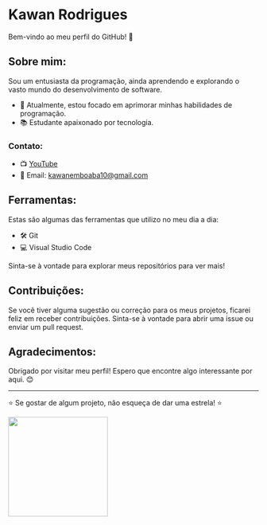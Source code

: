 # Kawan Rodrigues

Bem-vindo ao meu perfil do GitHub! 👋

## Sobre mim:

Sou um entusiasta da programação, ainda aprendendo e explorando o vasto mundo do desenvolvimento de software.

- 🌱 Atualmente, estou focado em aprimorar minhas habilidades de programação.
- 📚 Estudante apaixonado por tecnologia.

### Contato:

- 📺 [YouTube](https://www.youtube.com/channel/UCsd7vNNhdFo6tYsponkaNGg)
- 📧 Email: kawanemboaba10@gmail.com

## Ferramentas:

Estas são algumas das ferramentas que utilizo no meu dia a dia:

- 🛠️ Git
- 💻 Visual Studio Code

Sinta-se à vontade para explorar meus repositórios para ver mais!

## Contribuições:

Se você tiver alguma sugestão ou correção para os meus projetos, ficarei feliz em receber contribuições. Sinta-se à vontade para abrir uma issue ou enviar um pull request.

## Agradecimentos:

Obrigado por visitar meu perfil! Espero que encontre algo interessante por aqui. 😊

---

⭐️ Se gostar de algum projeto, não esqueça de dar uma estrela! ⭐️

<img src="https://media1.tenor.com/m/hdHxFwuzAPUAAAAC/hollow-knight-the-knight.gif" width="200" height="200">

